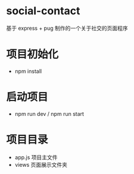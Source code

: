 # social-contact

基于 express + pug 制作的一个关于社交的页面程序

# 项目初始化

- npm install

# 启动项目

- npm run dev / npm run start

# 项目目录

- app.js 项目主文件
- views 页面展示文件夹

